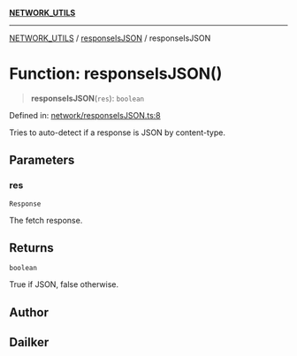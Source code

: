 [**NETWORK_UTILS**](../../README.md)

***

[NETWORK_UTILS](../../README.md) / [responseIsJSON](../README.md) / responseIsJSON

# Function: responseIsJSON()

> **responseIsJSON**(`res`): `boolean`

Defined in: [network/responseIsJSON.ts:8](https://github.com/dailker/everyutil/blob/7c30ec40bbb398255a9be572db0a537e8bcb9c11/src/network/responseIsJSON.ts#L8)

Tries to auto-detect if a response is JSON by content-type.

## Parameters

### res

`Response`

The fetch response.

## Returns

`boolean`

True if JSON, false otherwise.

## Author

## Dailker

